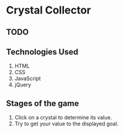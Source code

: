 # Crystal Collector

## TODO



## Technologies Used

1. HTML
2. CSS
3. JavaScript
4. jQuery


## Stages of the game

1. Click on a crystal to determine its value.
2. Try to get your value to the displayed goal.

